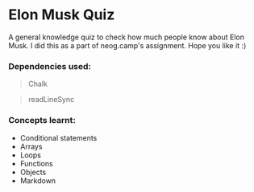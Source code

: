 # Elon Musk Quiz
A general knowledge quiz to check how much people know about Elon Musk. 
I did this as a part of neog.camp's assignment.  Hope you like it :)

### Dependencies used: 

> Chalk <br>

> readLineSync

### Concepts learnt: 
<ul>
  <li>Conditional statements</li>
  <li>Arrays</li>
  <li>Loops</li>
  <li>Functions</li>
  <li>Objects</li>
  <li>Markdown</li>
</ul>
